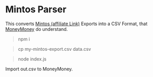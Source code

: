 # Mintos Parser

This converts [Mintos (affiliate Link)](https://www.mintos.com/de/l/ref/PJJ945) Exports into a CSV Format, that [MoneyMoney](https://moneymoney-app.com) do understand.
  
> npm i  

> cp my-mintos-export.csv data.csv  

> node index.js  

Import out.csv to MoneyMoney.
